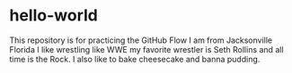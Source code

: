 # hello-world
This repository is for practicing the GitHub Flow
I am from Jacksonville Florida I like wrestling like WWE my favorite wrestler is Seth Rollins and all time is the Rock. I also like to bake cheesecake and banna pudding.
